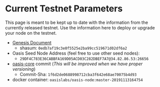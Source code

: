 # Current Testnet Parameters

This page is meant to be kept up to date with the information from the currently
released testnet. Use the information here to deploy or upgrade your node on the
testnet.

* [Genesis Document](https://github.com/oasislabs/public-testnet-artifacts/releases/download/2019-11-13/genesis.json)
    * shasum: `0edb7af19c3e0f5525e2ba99cc519671d02df6a2`
* Oasis Seed Node Address (feel free to use other seed nodes):
  * `29DF4C783E36CABBFA169D05ACD03C282DBEF7A7@34.82.86.53:26656`
* [oasis-core](https://github.com/oasislabs/oasis-core) commit (_This will be
  improved when we have proper versioning_)
  * Commit-Sha: `1f6d2de0688998712cba3f642e68ae70075b4d93`
* docker container: `oasislabs/oasis-node:master-20191113164754`
